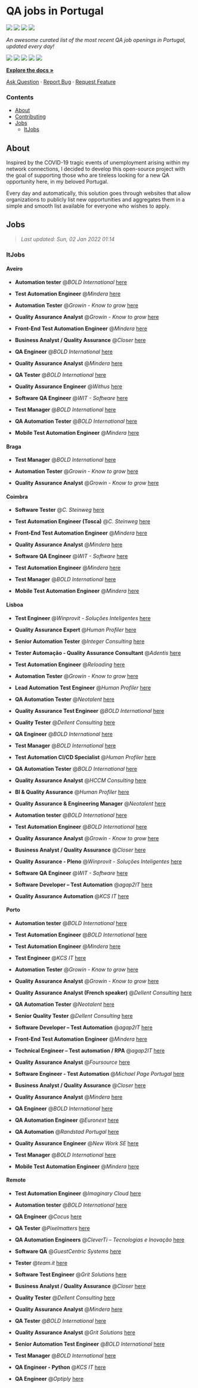 QA jobs in Portugal
========================

![](https://img.shields.io/static/v1?label=%F0%9F%8C%9F&message=If%20Useful&color=BC4E99)
[![](https://img.shields.io/github/stars/sergiomartins8/qa-jobs-in-portugal)](https://github.com/sergiomartins8/qa-jobs-in-portugal/stargazers)
[![](https://img.shields.io/github/forks/sergiomartins8/qa-jobs-in-portugal)](https://github.com/sergiomartins8/qa-jobs-in-portugal/network/members)
[![](https://img.shields.io/badge/-sergiomartins8-blue?logo=Linkedin&logoColor=white)](https://www.linkedin.com/in/sergiomartins8/)

_An awesome curated list of the most recent QA job openings in Portugal, updated every day!_

[![](https://img.shields.io/github/v/release/sergiomartins8/qa-jobs-in-portugal)](https://github.com/sergiomartins8/qa-jobs-in-portugal/releases)
[![](https://github.com/sergiomartins8/qa-jobs-in-portugal/workflows/release/badge.svg)](https://github.com/sergiomartins8/qa-jobs-in-portugal/actions?query=workflow%3Arelease)
[![](https://img.shields.io/github/issues/sergiomartins8/qa-jobs-in-portugal)](https://github.com/sergiomartins8/qa-jobs-in-portugal/issues)
[![](https://img.shields.io/github/contributors/sergiomartins8/qa-jobs-in-portugal)](https://github.com/sergiomartins8/qa-jobs-in-portugal/graphs/contributors)
[![](https://img.shields.io/github/license/sergiomartins8/qa-jobs-in-portugal)](https://github.com/sergiomartins8/qa-jobs-in-portugal/blob/master/LICENSE)

**[Explore the docs »](https://github.com/sergiomartins8/qa-jobs-in-portugal/blob/master/docs/DOCUMENTATION.md)**

[Ask Question](https://github.com/sergiomartins8/qa-jobs-in-portugal/issues) 
·
[Report Bug](https://github.com/sergiomartins8/qa-jobs-in-portugal/issues)
·
[Request Feature](https://github.com/sergiomartins8/qa-jobs-in-portugal/issues)

### Contents
* [About](#about)
* [Contributing](https://github.com/sergiomartins8/qa-jobs-in-portugal/blob/master/docs/CONTRIBUTING.md)
* [Jobs](#jobs)
  * [ItJobs](#itjobs)

## About
Inspired by the COVID-19 tragic events of unemployment arising within my network connections, I decided to develop this open-source project with the goal of supporting those who are tireless looking for a new QA opportunity here, in my beloved Portugal.

Every day and automatically, this solution goes through websites that allow organizations to publicly list new opportunities and aggregates them in a simple and smooth list available for everyone who wishes to apply.

Jobs
---------

> _Last updated: Sun, 02 Jan 2022 01:14_

### ItJobs

#### Aveiro

- **Automation tester** @_BOLD International_ [here](https://www.itjobs.pt/oferta/416146/automation-tester)


- **Test Automation Engineer** @_Mindera_ [here](https://www.itjobs.pt/oferta/414758/test-automation-engineer)


- **Automation Tester** @_Growin - Know to grow_ [here](https://www.itjobs.pt/oferta/414887/automation-tester)


- **Quality Assurance Analyst** @_Growin - Know to grow_ [here](https://www.itjobs.pt/oferta/416962/quality-assurance-analyst)


- **Front-End Test Automation Engineer** @_Mindera_ [here](https://www.itjobs.pt/oferta/414760/front-end-test-automation-engineer)


- **Business Analyst / Quality Assurance** @_Closer_ [here](https://www.itjobs.pt/oferta/415148/business-analyst-quality-assurance)


- **QA Engineer** @_BOLD International_ [here](https://www.itjobs.pt/oferta/416139/qa-engineer)


- **Quality Assurance Analyst** @_Mindera_ [here](https://www.itjobs.pt/oferta/415130/quality-assurance-analyst)


- **QA Tester** @_BOLD International_ [here](https://www.itjobs.pt/oferta/415753/qa-tester)


- **Quality Assurance Engineer** @_Withus_ [here](https://www.itjobs.pt/oferta/414255/quality-assurance-engineer)


- **Software QA Engineer** @_WIT - Software_ [here](https://www.itjobs.pt/oferta/416763/software-qa-engineer)


- **Test Manager** @_BOLD International_ [here](https://www.itjobs.pt/oferta/415985/test-manager)


- **QA Automation Tester** @_BOLD International_ [here](https://www.itjobs.pt/oferta/416147/qa-automation-tester)


- **Mobile Test Automation Engineer** @_Mindera_ [here](https://www.itjobs.pt/oferta/414757/mobile-test-automation-engineer)

#### Braga

- **Test Manager** @_BOLD International_ [here](https://www.itjobs.pt/oferta/415985/test-manager)


- **Automation Tester** @_Growin - Know to grow_ [here](https://www.itjobs.pt/oferta/414887/automation-tester)


- **Quality Assurance Analyst** @_Growin - Know to grow_ [here](https://www.itjobs.pt/oferta/416962/quality-assurance-analyst)

#### Coimbra

- **Software Tester** @_C. Steinweg_ [here](https://www.itjobs.pt/oferta/414039/software-tester)


- **Test Automation Engineer (Tosca)** @_C. Steinweg_ [here](https://www.itjobs.pt/oferta/414052/test-automation-engineer-tosca)


- **Front-End Test Automation Engineer** @_Mindera_ [here](https://www.itjobs.pt/oferta/414760/front-end-test-automation-engineer)


- **Quality Assurance Analyst** @_Mindera_ [here](https://www.itjobs.pt/oferta/415130/quality-assurance-analyst)


- **Software QA Engineer** @_WIT - Software_ [here](https://www.itjobs.pt/oferta/416763/software-qa-engineer)


- **Test Automation Engineer** @_Mindera_ [here](https://www.itjobs.pt/oferta/414758/test-automation-engineer)


- **Test Manager** @_BOLD International_ [here](https://www.itjobs.pt/oferta/415985/test-manager)


- **Mobile Test Automation Engineer** @_Mindera_ [here](https://www.itjobs.pt/oferta/414757/mobile-test-automation-engineer)

#### Lisboa

- **Test Engineer** @_Winprovit - Soluções Inteligentes_ [here](https://www.itjobs.pt/oferta/416361/test-engineer)


- **Quality Assurance Expert** @_Human Profiler_ [here](https://www.itjobs.pt/oferta/415542/quality-assurance-expert)


- **Senior Automation Tester** @_Integer Consulting_ [here](https://www.itjobs.pt/oferta/414728/senior-automation-tester)


- **Tester Automação - Quality Assurance Consultant** @_Adentis_ [here](https://www.itjobs.pt/oferta/416922/tester-automacao-quality-assurance-consultant)


- **Test Automation Engineer** @_Reloading_ [here](https://www.itjobs.pt/oferta/416968/test-automation-engineer)


- **Automation Tester** @_Growin - Know to grow_ [here](https://www.itjobs.pt/oferta/414887/automation-tester)


- **Lead Automation Test Engineer** @_Human Profiler_ [here](https://www.itjobs.pt/oferta/414194/lead-automation-test-engineer)


- **QA Automation Tester** @_Neotalent_ [here](https://www.itjobs.pt/oferta/416093/qa-automation-tester)


- **Quality Assurance Test Engineer** @_BOLD International_ [here](https://www.itjobs.pt/oferta/415514/quality-assurance-test-engineer)


- **Quality Tester** @_Dellent Consulting_ [here](https://www.itjobs.pt/oferta/414036/quality-tester)


- **QA Engineer** @_BOLD International_ [here](https://www.itjobs.pt/oferta/416139/qa-engineer)


- **Test Manager** @_BOLD International_ [here](https://www.itjobs.pt/oferta/415985/test-manager)


- **Test Automation CI/CD Specialist** @_Human Profiler_ [here](https://www.itjobs.pt/oferta/415541/test-automation-ci-cd-specialist)


- **QA Automation Tester** @_BOLD International_ [here](https://www.itjobs.pt/oferta/416147/qa-automation-tester)


- **Quality Assurance Analyst** @_HCCM Consulting_ [here](https://www.itjobs.pt/oferta/416568/quality-assurance-analyst)


- **BI & Quality Assurance** @_Human Profiler_ [here](https://www.itjobs.pt/oferta/415026/bi-quality-assurance)


- **Quality Assurance & Engineering Manager** @_Neotalent_ [here](https://www.itjobs.pt/oferta/415060/quality-assurance-engineering-manager)


- **Automation tester** @_BOLD International_ [here](https://www.itjobs.pt/oferta/416146/automation-tester)


- **Test Automation Engineer** @_BOLD International_ [here](https://www.itjobs.pt/oferta/413884/test-automation-engineer)


- **Quality Assurance Analyst** @_Growin - Know to grow_ [here](https://www.itjobs.pt/oferta/416962/quality-assurance-analyst)


- **Business Analyst / Quality Assurance** @_Closer_ [here](https://www.itjobs.pt/oferta/415148/business-analyst-quality-assurance)


- **Quality Assurance - Pleno** @_Winprovit - Soluções Inteligentes_ [here](https://www.itjobs.pt/oferta/415289/quality-assurance-pleno)


- **Software QA Engineer** @_WIT - Software_ [here](https://www.itjobs.pt/oferta/416763/software-qa-engineer)


- **Software Developer – Test Automation** @_agap2IT_ [here](https://www.itjobs.pt/oferta/414571/software-developer-test-automation-portugal)


- **Quality Assurance Automation** @_KCS IT_ [here](https://www.itjobs.pt/oferta/416388/quality-assurance-automation)

#### Porto

- **Automation tester** @_BOLD International_ [here](https://www.itjobs.pt/oferta/416146/automation-tester)


- **Test Automation Engineer** @_BOLD International_ [here](https://www.itjobs.pt/oferta/413884/test-automation-engineer)


- **Test Automation Engineer** @_Mindera_ [here](https://www.itjobs.pt/oferta/414758/test-automation-engineer)


- **Test Engineer** @_KCS IT_ [here](https://www.itjobs.pt/oferta/414782/test-engineer)


- **Automation Tester** @_Growin - Know to grow_ [here](https://www.itjobs.pt/oferta/414887/automation-tester)


- **Quality Assurance Analyst** @_Growin - Know to grow_ [here](https://www.itjobs.pt/oferta/416962/quality-assurance-analyst)


- **Quality Assurance Analyst (French speaker)** @_Dellent Consulting_ [here](https://www.itjobs.pt/oferta/416594/quality-assurance-analyst-french-speaker)


- **QA Automation Tester** @_Neotalent_ [here](https://www.itjobs.pt/oferta/416093/qa-automation-tester)


- **Senior Quality Tester** @_Dellent Consulting_ [here](https://www.itjobs.pt/oferta/414643/senior-quality-tester)


- **Software Developer – Test Automation** @_agap2IT_ [here](https://www.itjobs.pt/oferta/415678/software-developer-test-automation)


- **Front-End Test Automation Engineer** @_Mindera_ [here](https://www.itjobs.pt/oferta/414760/front-end-test-automation-engineer)


- **Technical Engineer – Test automation / RPA** @_agap2IT_ [here](https://www.itjobs.pt/oferta/415915/technical-engineer-test-automation-rpa)


- **Quality Assurance Analyst** @_Foursource_ [here](https://www.itjobs.pt/oferta/416223/quality-assurance-analyst)


- **Software Engineer - Test Automation** @_Michael Page Portugal_ [here](https://www.itjobs.pt/oferta/414957/software-engineer-test-automation-m-f)


- **Business Analyst / Quality Assurance** @_Closer_ [here](https://www.itjobs.pt/oferta/415148/business-analyst-quality-assurance)


- **Quality Assurance Analyst** @_Mindera_ [here](https://www.itjobs.pt/oferta/415130/quality-assurance-analyst)


- **QA Engineer** @_BOLD International_ [here](https://www.itjobs.pt/oferta/416139/qa-engineer)


- **QA Automation Engineer** @_Euronext_ [here](https://www.itjobs.pt/oferta/415946/qa-automation-engineer)


- **QA Automation** @_Randstad Portugal_ [here](https://www.itjobs.pt/oferta/415633/qa-automation)


- **Quality Assurance Engineer** @_New Work SE_ [here](https://www.itjobs.pt/oferta/415560/quality-assurance-engineer)


- **Test Manager** @_BOLD International_ [here](https://www.itjobs.pt/oferta/415985/test-manager)


- **Mobile Test Automation Engineer** @_Mindera_ [here](https://www.itjobs.pt/oferta/414757/mobile-test-automation-engineer)

#### Remote

- **Test Automation Engineer** @_Imaginary Cloud_ [here](https://www.itjobs.pt/oferta/415359/test-automation-engineer)


- **Automation tester** @_BOLD International_ [here](https://www.itjobs.pt/oferta/416146/automation-tester)


- **QA Engineer** @_Cocus_ [here](https://www.itjobs.pt/oferta/415413/qa-engineer)


- **QA Tester** @_Pixelmatters_ [here](https://www.itjobs.pt/oferta/414974/qa-tester)


- **QA Automation Engineers** @_CleverTi – Tecnologias e Inovação_ [here](https://www.itjobs.pt/oferta/414911/qa-automation-engineers)


- **Software QA** @_GuestCentric Systems_ [here](https://www.itjobs.pt/oferta/415613/software-qa)


- **Tester** @_team.it_ [here](https://www.itjobs.pt/oferta/417080/tester)


- **Software Test Engineer** @_Grit Solutions_ [here](https://www.itjobs.pt/oferta/414333/software-test-engineer)


- **Business Analyst / Quality Assurance** @_Closer_ [here](https://www.itjobs.pt/oferta/415148/business-analyst-quality-assurance)


- **Quality Tester** @_Dellent Consulting_ [here](https://www.itjobs.pt/oferta/414036/quality-tester)


- **Quality Assurance Analyst** @_Mindera_ [here](https://www.itjobs.pt/oferta/415130/quality-assurance-analyst)


- **QA Tester** @_BOLD International_ [here](https://www.itjobs.pt/oferta/415753/qa-tester)


- **Quality Assurance Analyst** @_Grit Solutions_ [here](https://www.itjobs.pt/oferta/414460/quality-assurance-analyst)


- **Senior Automation Test Engineer** @_BOLD International_ [here](https://www.itjobs.pt/oferta/415453/automation-test-engineer)


- **Test Manager** @_BOLD International_ [here](https://www.itjobs.pt/oferta/415985/test-manager)


- **QA Engineer - Python** @_KCS IT_ [here](https://www.itjobs.pt/oferta/415012/qa-engineer-python)


- **QA Engineer** @_Optiply_ [here](https://www.itjobs.pt/oferta/413881/qa-engineer)

